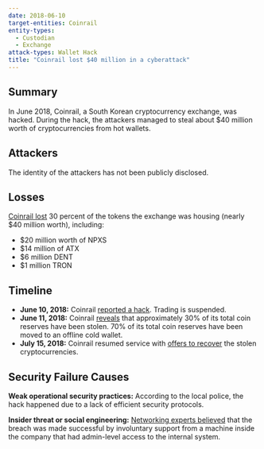 ```yaml
---
date: 2018-06-10
target-entities: Coinrail
entity-types:
  - Custodian
  - Exchange
attack-types: Wallet Hack
title: "Coinrail lost $40 million in a cyberattack"
---
```


## Summary

In June 2018, Coinrail, a South Korean cryptocurrency exchange, was hacked. During the hack, the attackers managed to steal about $40 million worth of cryptocurrencies from hot wallets.

## Attackers

The identity of the attackers has not been publicly disclosed.

## Losses

[Coinrail lost](https://bitcoinmagazine.com/culture/south-korean-exchange-coinrail-hacked-40-million-crypto-reported-stolen) 30 percent of the tokens the exchange was housing (nearly $40 million worth), including:

- $20 million worth of NPXS
- $14 million of ATX
- $6 million DENT
- $1 million TRON

## Timeline

- **June 10, 2018:** Coinrail [reported a hack](https://finance.yahoo.com/news/korean-cryptocurrency-exchange-coinrail-suffers-095042988.html). Trading is suspended.
- **June 11, 2018:** Coinrail [reveals](https://slate.com/technology/2018/06/the-hack-of-an-obscure-exchange-causes-cryptocurrency-prices-to-plummet.html) that approximately 30% of its total coin reserves have been stolen. 70% of its total coin reserves have been moved to an offline cold wallet.
- **July 15, 2018:** Coinrail resumed service with [offers to recover](https://currencies.ru/crypto-exchange-coinrail-reopens-with-offers-to-recover-18071622554826.htm) the stolen cryptocurrencies.

## Security Failure Causes

**Weak operational security practices:** According to the local police, the hack happened due to a lack of efficient security protocols.

**Insider threat or social engineering:** [Networking experts believed](https://coinmarketcap.com/alexandria/article/crypto-hacks-the-coinrail-hack-resulted-in-a-loss-of-over-40-million) that the breach was made successful by involuntary support from a machine inside the company that had admin-level access to the internal system.
